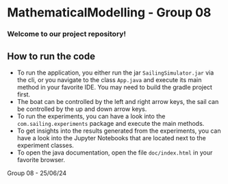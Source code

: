 # MathematicalModelling - Group 08

### Welcome to our project repository!

## How to run the code
* To run the application, you either run the jar ``SailingSimulator.jar`` via the cli, or you navigate to the class ``App.java`` and execute its main method in your favorite IDE. You may need to build the gradle project first.
* The boat can be controlled by the left and right arrow keys, the sail can be controlled by the up and down arrow keys.
* To run the experiments, you can have a look into the ``com.sailing.experiments`` package and execute the main methods.
* To get insights into the results generated from the experiments, you can have a look into the Jupyter Notebooks that are located next to the experiment classes. 
* To open the java documentation, open the file ``doc/index.html`` in your favorite browser.

Group 08 - 25/06/24
